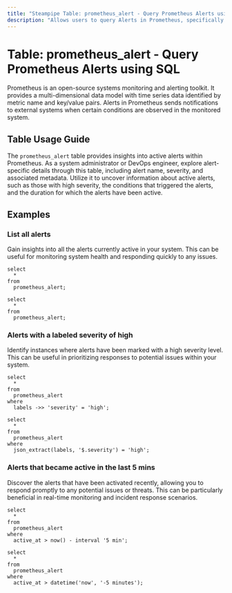 ```yaml
---
title: "Steampipe Table: prometheus_alert - Query Prometheus Alerts using SQL"
description: "Allows users to query Alerts in Prometheus, specifically the active alerts and their details, providing insights into system performance and potential issues."
---
```


# Table: prometheus_alert - Query Prometheus Alerts using SQL

Prometheus is an open-source systems monitoring and alerting toolkit. It provides a multi-dimensional data model with time series data identified by metric name and key/value pairs. Alerts in Prometheus sends notifications to external systems when certain conditions are observed in the monitored system.

## Table Usage Guide

The `prometheus_alert` table provides insights into active alerts within Prometheus. As a system administrator or DevOps engineer, explore alert-specific details through this table, including alert name, severity, and associated metadata. Utilize it to uncover information about active alerts, such as those with high severity, the conditions that triggered the alerts, and the duration for which the alerts have been active.

## Examples

### List all alerts
Gain insights into all the alerts currently active in your system. This can be useful for monitoring system health and responding quickly to any issues.

```sql+postgres
select
  *
from
  prometheus_alert;
```

```sql+sqlite
select
  *
from
  prometheus_alert;
```

### Alerts with a labeled severity of high
Identify instances where alerts have been marked with a high severity level. This can be useful in prioritizing responses to potential issues within your system.

```sql+postgres
select
  *
from
  prometheus_alert
where
  labels ->> 'severity' = 'high';
```

```sql+sqlite
select
  *
from
  prometheus_alert
where
  json_extract(labels, '$.severity') = 'high';
```

### Alerts that became active in the last 5 mins
Discover the alerts that have been activated recently, allowing you to respond promptly to any potential issues or threats. This can be particularly beneficial in real-time monitoring and incident response scenarios.

```sql+postgres
select
  *
from
  prometheus_alert
where
  active_at > now() - interval '5 min';
```

```sql+sqlite
select
  *
from
  prometheus_alert
where
  active_at > datetime('now', '-5 minutes');
```